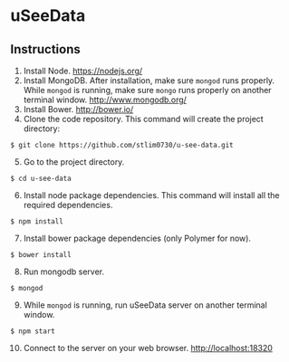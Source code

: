 # uSeeData
## Instructions
1. Install Node. https://nodejs.org/
2. Install MongoDB. After installation, make sure `mongod` runs properly. While `mongod` is running, make sure `mongo` runs properly on another terminal window. http://www.mongodb.org/
3. Install Bower. http://bower.io/
4. Clone the code repository. This command will create the project directory:

  ```
  $ git clone https://github.com/stlim0730/u-see-data.git
  ```
5. Go to the project directory.

  ```
  $ cd u-see-data
  ```
6. Install node package dependencies. This command will install all the required dependencies.

  ```
  $ npm install
  ```
7. Install bower package dependencies (only Polymer for now).

  ```
  $ bower install
  ```
8. Run mongodb server.

  ```
  $ mongod
  ```
9. While `mongod` is running, run uSeeData server on another terminal window.

  ```
  $ npm start
  ```
10. Connect to the server on your web browser. [http://localhost:18320](http://localhost:18320)
